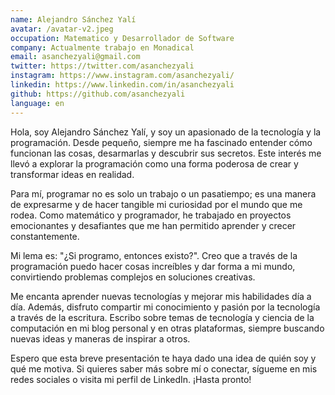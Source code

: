 ```yaml
---
name: Alejandro Sánchez Yalí
avatar: /avatar-v2.jpeg
occupation: Matematico y Desarrollador de Software
company: Actualmente trabajo en Monadical
email: asanchezyali@gmail.com
twitter: https://twitter.com/asanchezyali
instagram: https://www.instagram.com/asanchezyali/
linkedin: https://www.linkedin.com/in/asanchezyali
github: https://github.com/asanchezyali
language: en
---
```


Hola, soy Alejandro Sánchez Yalí, y soy un apasionado de la tecnología y la programación. Desde pequeño, siempre me ha fascinado entender cómo funcionan las cosas, desarmarlas y descubrir sus secretos. Este interés me llevó a explorar la programación como una forma poderosa de crear y transformar ideas en realidad.

Para mí, programar no es solo un trabajo o un pasatiempo; es una manera de expresarme y de hacer tangible mi curiosidad por el mundo que me rodea. Como matemático y programador, he trabajado en proyectos emocionantes y desafiantes que me han permitido aprender y crecer constantemente.

Mi lema es: "¿Si programo, entonces existo?". Creo que a través de la programación puedo hacer cosas increíbles y dar forma a mi mundo, convirtiendo problemas complejos en soluciones creativas.

Me encanta aprender nuevas tecnologías y mejorar mis habilidades día a día. Además, disfruto compartir mi conocimiento y pasión por la tecnología a través de la escritura. Escribo sobre temas de tecnología y ciencia de la computación en mi blog personal y en otras plataformas, siempre buscando nuevas ideas y maneras de inspirar a otros.

Espero que esta breve presentación te haya dado una idea de quién soy y qué me motiva. Si quieres saber más sobre mí o conectar, sígueme en mis redes sociales o visita mi perfil de LinkedIn. ¡Hasta pronto!
